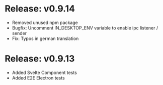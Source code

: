 # Release: v0.9.14

- Removed unused npm package
- Bugfix: Uncomment IN_DESKTOP_ENV variable to enable ipc listener / sender
- Fix: Typos in german translation

# Release: v0.9.13

- Added Svelte Component tests
- Added E2E Electron tests

